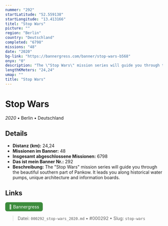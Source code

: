 ```yaml
---
nummer: "292"
startLatitude: "52.559138"
startLongitude: "13.413166"
titel: "Stop Wars"
picture: ""
region: "Berlin"
country: "Deutschland"
completed: "6798"
missions: "48"
date: "2020"
bg-link: "https://bannergress.com/banner/stop-wars-b568"
onyx: "0"
description: "The \"Stop Wars\" mission series will guide you through the beautiful southern part of Pankow. It leads you along historical water pumps, unique architecture and information boards."
lengthKMeters: "24,24"
umap: ""
title: "Stop Wars"
---
```

# Stop Wars

*2020* • Berlin • Deutschland



## Details
- **Distanz (km):** 24,24
- **Missionen im Banner:** 48
- **Insgesamt abgeschlossene Missionen:** 6798
- **Das ist mein Banner Nr.:** 292
- **Beschreibung:** The "Stop Wars" mission series will guide you through the beautiful southern part of Pankow. It leads you along historical water pumps, unique architecture and information boards.


## Links
<div style="margin-top: 0.5em;">
<a href="https://bannergress.com/banner/stop-wars-b568" target="_blank" style="display:inline-block;margin-right:8px;padding:6px 12px;background-color:#3c8b3c;color:white;text-decoration:none;border-radius:6px;">🔗 Bannergress</a>

</div>


> Datei: `000292_stop-wars_2020.md` • #000292 • Slug: `stop-wars`

